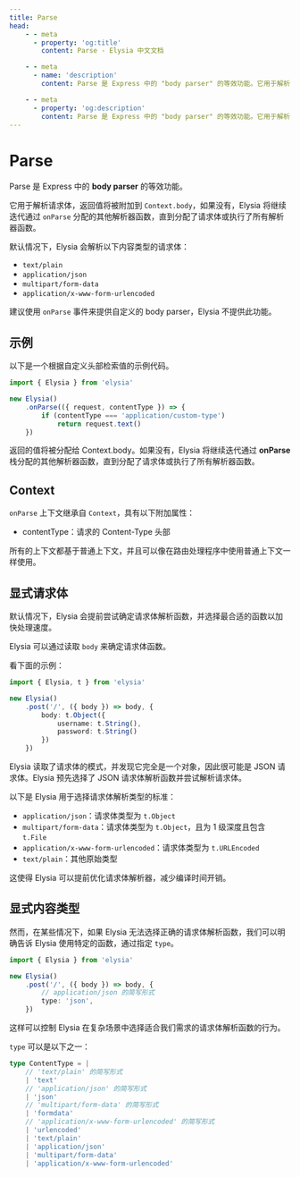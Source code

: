```yaml
---
title: Parse
head:
    - - meta
      - property: 'og:title'
        content: Parse - Elysia 中文文档

    - - meta
      - name: 'description'
        content: Parse 是 Express 中的 "body parser" 的等效功能。它用于解析请求体，返回值将被附加到 `Context.body`，如果没有，Elysia 将继续迭代通过 `onParse` 分配的其他解析器函数，直到分配了请求体或执行了所有解析器函数。

    - - meta
      - property: 'og:description'
        content: Parse 是 Express 中的 "body parser" 的等效功能。它用于解析请求体，返回值将被附加到 `Context.body`，如果没有，Elysia 将继续迭代通过 `onParse` 分配的其他解析器函数，直到分配了请求体或执行了所有解析器函数。
---
```


# Parse

Parse 是 Express 中的 **body parser** 的等效功能。

它用于解析请求体，返回值将被附加到 `Context.body`，如果没有，Elysia 将继续迭代通过 `onParse` 分配的其他解析器函数，直到分配了请求体或执行了所有解析器函数。

默认情况下，Elysia 会解析以下内容类型的请求体：

- `text/plain`
- `application/json`
- `multipart/form-data`
- `application/x-www-form-urlencoded`

建议使用 `onParse` 事件来提供自定义的 body parser，Elysia 不提供此功能。

## 示例

以下是一个根据自定义头部检索值的示例代码。

```typescript twoslash
import { Elysia } from 'elysia'

new Elysia()
    .onParse(({ request, contentType }) => {
        if (contentType === 'application/custom-type')
            return request.text()
    })
```

返回的值将被分配给 Context.body。如果没有，Elysia 将继续迭代通过 **onParse** 栈分配的其他解析器函数，直到分配了请求体或执行了所有解析器函数。

## Context

`onParse` 上下文继承自 `Context`，具有以下附加属性：

- contentType：请求的 Content-Type 头部

所有的上下文都基于普通上下文，并且可以像在路由处理程序中使用普通上下文一样使用。

## 显式请求体

默认情况下，Elysia 会提前尝试确定请求体解析函数，并选择最合适的函数以加快处理速度。

Elysia 可以通过读取 `body` 来确定请求体函数。

看下面的示例：

```typescript twoslash
import { Elysia, t } from 'elysia'

new Elysia()
    .post('/', ({ body }) => body, {
        body: t.Object({
            username: t.String(),
            password: t.String()
        })
    })
```

Elysia 读取了请求体的模式，并发现它完全是一个对象，因此很可能是 JSON 请求体。Elysia 预先选择了 JSON 请求体解析函数并尝试解析请求体。

以下是 Elysia 用于选择请求体解析类型的标准：

- `application/json`：请求体类型为 `t.Object`
- `multipart/form-data`：请求体类型为 `t.Object`，且为 1 级深度且包含 `t.File`
- `application/x-www-form-urlencoded`：请求体类型为 `t.URLEncoded`
- `text/plain`：其他原始类型

这使得 Elysia 可以提前优化请求体解析器，减少编译时间开销。

## 显式内容类型

然而，在某些情况下，如果 Elysia 无法选择正确的请求体解析函数，我们可以明确告诉 Elysia 使用特定的函数，通过指定 `type`。

```typescript twoslash
import { Elysia } from 'elysia'

new Elysia()
    .post('/', ({ body }) => body, {
        // application/json 的简写形式
        type: 'json',
    })
```

这样可以控制 Elysia 在复杂场景中选择适合我们需求的请求体解析函数的行为。

`type` 可以是以下之一：

```typescript
type ContentType = |
    // 'text/plain' 的简写形式
    | 'text'
    // 'application/json' 的简写形式
    | 'json'
    // 'multipart/form-data' 的简写形式
    | 'formdata'
    // 'application/x-www-form-urlencoded' 的简写形式
    | 'urlencoded'
    | 'text/plain'
    | 'application/json'
    | 'multipart/form-data'
    | 'application/x-www-form-urlencoded'
```
